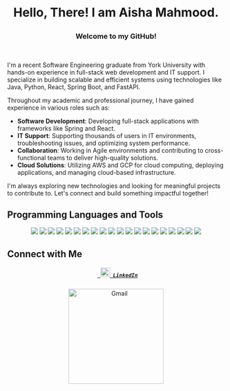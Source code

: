
<h1 align="center">
  <p align="center"><strong>Hello, There! I am  Aisha Mahmood.</strong></p>
  <h3 align="center">Welcome to my GitHub!</h3>  
</h1>

I'm a recent Software Engineering graduate from York University with hands-on experience in full-stack web development and IT support. I specialize in building scalable and efficient systems using technologies like Java, Python, React, Spring Boot, and FastAPI.

Throughout my academic and professional journey, I have gained experience in various roles such as:
- **Software Development**: Developing full-stack applications with frameworks like Spring and React.
- **IT Support**: Supporting thousands of users in IT environments, troubleshooting issues, and optimizing system performance.
- **Collaboration**: Working in Agile environments and contributing to cross-functional teams to deliver high-quality solutions.
- **Cloud Solutions**: Utilizing AWS and GCP for cloud computing, deploying applications, and managing cloud-based infrastructure.

I'm always exploring new technologies and looking for meaningful projects to contribute to. Let's connect and build something impactful together! 

## Programming Languages and Tools

<p align="center">
  <img src="https://img.shields.io/badge/Java-007396?style=flat&logo=java&logoColor=white" />
  <img src="https://img.shields.io/badge/Python-14354C?style=flat&logo=python&logoColor=white" />
  <img src="https://img.shields.io/badge/JavaScript-F7DF1E?style=flat&logo=javascript&logoColor=black" />
  <img src="https://img.shields.io/badge/React-20232A?style=flat&logo=react&logoColor=61DAFB" />
  <img src="https://img.shields.io/badge/Spring%20Boot-6DB33F?style=flat&logo=springboot&logoColor=white" />
  <img src="https://img.shields.io/badge/FastAPI-009688?style=flat&logo=fastapi&logoColor=white" />
  
  <img src="https://img.shields.io/badge/HTML5-E34F26?style=flat&logo=html5&logoColor=white" />
  <img src="https://img.shields.io/badge/CSS3-1572B6?style=flat&logo=css3&logoColor=white" />
  <img src="https://img.shields.io/badge/C%23-68217A?style=flat&logo=csharp&logoColor=white" />
  <img src="https://img.shields.io/badge/Git-F05032?style=flat&logo=git&logoColor=white" />
  <img src="https://img.shields.io/badge/Linux-000000?style=flat&logo=linux&logoColor=white" />
  <img src="https://img.shields.io/badge/Docker-2496ED?style=flat&logo=docker&logoColor=white" />
  <img src="https://img.shields.io/badge/MySQL-00f?style=flat&logo=mysql&logoColor=white" />
  <img src="https://img.shields.io/badge/Postman-FF6C37?style=flat&logo=postman&logoColor=white" />
  <img src="https://img.shields.io/badge/VSCode-0078d7?style=flat&logo=visual-studio-code&logoColor=white" />
   <img src="https://img.shields.io/badge/Jira-0052CC?style=flat&logo=jira&logoColor=white" />
   <img src="https://img.shields.io/badge/AWS-232F3E?style=flat&logo=amazonaws&logoColor=white" />
  <img src="https://img.shields.io/badge/Zoho-3665B3?style=flat&logo=zoho&logoColor=white" />
  <img src="https://img.shields.io/badge/Linux-000000?style=flat&logo=linux&logoColor=white" />
  <img src="https://img.shields.io/badge/Azure-0089D6?style=flat&logo=microsoft-azure&logoColor=white" />
</p>



## Connect with Me

<h5 align="center">
  <code><a href="https://www.linkedin.com/in/aishaatif" title="LinkedIn Profile"> <img width="22" src="https://cdn-icons-png.flaticon.com/512/174/174857.png"> LinkedIn</a></code>

</h5>

<p align="center">
  <a href="mailto:aishamahmood895@gmail.com">
    <img src="https://img.shields.io/badge/Email-aishamahmood895%40gmail.com-blue?style=for-the-badge&logo=gmail&logoColor=white" width="220" alt="Gmail" />
  </a>
</p>
